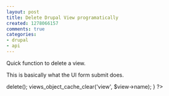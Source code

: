 ```yaml
---
layout: post
title: Delete Drupal View programatically
created: 1278066157
comments: true
categories:
- drupal
- api
---
```

Quick function to delete a view.

This is basically what the UI form submit does.

<?php

function delete_view($name) {

	$view = views_ui_cache_load($name);
	$view->delete();
	views_object_cache_clear('view', $view->name);

}

?>

